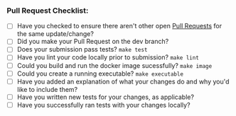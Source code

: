 ### Pull Request Checklist:

* [ ] Have you checked to ensure there aren't other open [Pull Requests](../../pulls) for the same update/change?
* [ ] Did you make your Pull Request on the dev branch?
* [ ] Does your submission pass tests? `make test`
* [ ] Have you lint your code locally prior to submission? `make lint`
* [ ] Could you build and run the docker image sucessfully? `make image`
* [ ] Could you create a running executable? `make executable`
* [ ] Have you added an explanation of what your changes do and why you'd like to include them?
* [ ] Have you written new tests for your changes, as applicable?
* [ ] Have you successfully ran tests with your changes locally?
